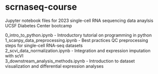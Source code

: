 # scrnaseq-course

Jupyter notebook files for 2023 single-cell RNA sequencing data anaylsis UCSF Diabetes Center bootcamp

0_intro_to_python.ipynb - Introductory tutorial on programming in python  
1_scanpy_data_preprocessing.ipynb - Best practices QC preprocessing steps for single-cell RNA-seq datasets  
2_scvi_data_normalization.ipynb - Integration and expression imputation with scVI  
3_downstream_analysis_methods.ipynb - Introduction to dataset visualization and differential expression analyses
